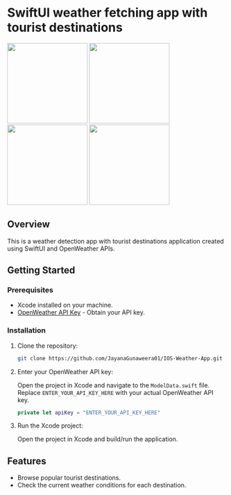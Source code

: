 # SwiftUI weather fetching app with tourist destinations

<img src="https://github.com/JayanaGunaweera01/IOS-Weather-App/assets/79576139/3f26d6dd-5f85-44aa-863c-2ade1dc2b16e" width="185">

<img src="https://github.com/JayanaGunaweera01/IOS-Weather-App/assets/79576139/7e6371bf-83bc-4b8c-94c7-f9d1ae4c4195" width="185">

<img src="https://github.com/JayanaGunaweera01/IOS-Weather-App/assets/79576139/16b8305f-ae94-4cac-8bd7-2bdb5cd794e6" width="185">

<img src="https://github.com/JayanaGunaweera01/IOS-Weather-App/assets/79576139/42adeae5-9955-4875-b516-074a6291acb2"  width="185">

## Overview

This is a weather detection app with tourist destinations application created using SwiftUI and OpenWeather APIs.

## Getting Started

### Prerequisites

- Xcode installed on your machine.
- [OpenWeather API Key](https://openweathermap.org/api) - Obtain your API key.

### Installation

1. Clone the repository:

    ```bash
    git clone https://github.com/JayanaGunaweera01/IOS-Weather-App.git
    ```

2. Enter your OpenWeather API key:

    Open the project in Xcode and navigate to the `ModelData.swift` file. Replace `ENTER_YOUR_API_KEY_HERE` with your actual OpenWeather API key.

    ```swift
    private let apiKey = "ENTER_YOUR_API_KEY_HERE"
    ```

3. Run the Xcode project:

    Open the project in Xcode and build/run the application.

## Features

- Browse popular tourist destinations.
- Check the current weather conditions for each destination.

